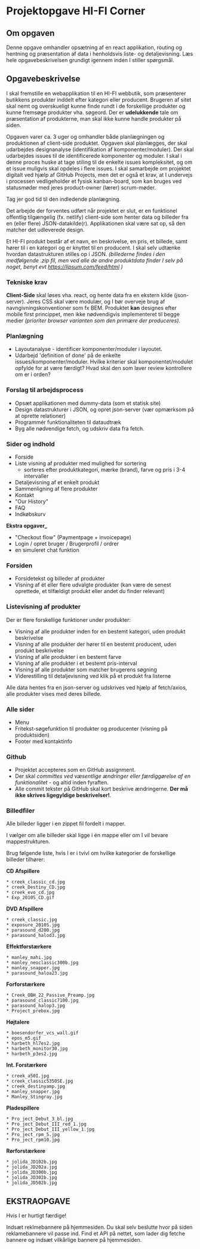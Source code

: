 # **Projektopgave HI-FI Corner**

## Om opgaven
Denne opgave omhandler opsætning af en react applikation, routing og hentning og præsentation af data i henholdsvis liste- og detaljevisning. Læs hele opgavebeskrivelsen grundigt igennem inden I stiller spørgsmål.

## Opgavebeskrivelse

I skal fremstille en webapplikation til en HI-FI webbutik, som præsenterer butikkens produkter inddelt efter kategori eller producent. Brugeren af sitet skal nemt og overskueligt kunne finde rundt i de forskellige produkter og kunne fremsøge produkter vha. søgeord. Der er **udelukkende** tale om præsentation af produkterne, man skal ikke kunne handle produkter på siden.

Opgaven varer ca. 3 uger og omhandler både planlægningen og produktionen af client-side produktet. Opgaven skal planlægges, der skal udarbejdes designanalyse (identifikation af komponenter/moduler). Der skal udarbejdes issues til de identificerede komponenter og moduler. I skal i denne proces huske at tage stiling til de enkelte issues kompleksitet, og om et issue muligvis skal opdeles i flere issues. I skal samarbejde om projektet digitalt ved hjælp af GitHub Projects, men det er også et krav, at I undervejs i processen vedligeholder et fysisk kanban-board, som kan bruges ved statusmøder med jeres product-owner (lærer) scrum-møder.

Tag jer god tid til den indledende planlægning.

Det arbejde der forventes udført når projektet er slut, er en funktionel offentlig tilgængelig (fx. netlify) client-side som henter data og billeder fra en (eller flere) JSON-datakilde(r). Applikationen skal være sat op, så den matcher det udleverede design.

Et HI-FI produkt består af et navn, en beskrivelse, en pris, et billede, samt hører til i en kategori og er knyttet til en producent. I skal selv udtænke hvordan datastrukturen stilles op i JSON.
*(billederne findes i den medfølgende .zip fil, men ved alle de andre produktdata finder I selv på noget, benyt evt https://lipsum.com/feed/html )*

### Tekniske krav
**Client-Side** skal løses vha. react, og hente data fra en ekstern kilde (json-server). Jeres CSS skal være modulær, og I bør overveje brug af navngivningskonventioner som fx BEM. Produktet **kan** designes efter mobile first princippet, men ikke nødvendigvis implementeret til begge medier *(prioriter browser varianten som den primære der produceres)*.


### Planlægning
* Layoutanalyse - identificer komponenter/moduler i layoutet.
* Udarbejd 'definition of done' på de enkelte issues/komponenter/moduler. Hvilke kriterier skal komponentet/modulet opfylde for at være færdigt? Hvad skal den som laver review kontrollere om er i orden?


### Forslag til arbejdsprocess
* Opsæt applikationen med dummy-data (som et statisk site)
* Design datastrukturer i JSON, og opret json-server (vær opmærksom på at oprette relationer)
* Programmér funktionaliteten til dataudtræk
* Byg alle nødvendige fetch, og udskriv data fra fetch.


### Sider og indhold
* Forside
* Liste visning af produkter med mulighed for sortering
  - sorteres efter produktkategori, mærke (brand), farve og pris i 3-4 intervaller
* Detaljevisning af et enkelt produkt
* Sammenligning af flere produkter
* Kontakt
* "Our History"
* FAQ
* Indkøbskurv

**Ekstra opgaver_**
* "Checkout flow" (Paymentpage + invoicepage)
* Login / opret bruger / Brugerprofil / ordrer
* en simuleret chat funktion
 
### Forsiden 
* Forsidetekst og billeder af produkter
* Visning af ét eller flere udvalgte produkter (kan være de senest oprettede, et tilfældigt produkt eller andet du finder relevant)
 
### Listevisning af produkter
Der er flere forskellige funktioner under produkter:
* Visning af alle produkter inden for en bestemt kategori, uden produkt beskrivelse
* Visning af alle produkter der hører til en bestemt producent, uden produkt beskrivelse
* Visning af alle produkter i en bestemt farve
* Visning af alle produkter i et bestemt pris-interval
* Visning af alle produkter som matcher brugerens søgning 
* Viderestilling til detaljevisning ved klik på et produkt fra listerne

Alle data hentes fra en json-server og udskrives ved hjælp af fetch/axios, alle produkter vises med deres billede.
 
### Alle sider 
* Menu 
* Fritekst-søgefunktion til produkter og producenter (visning på produktsiden) 
* Footer med kontaktinfo 

### Github
* Projektet accepteres som en GitHub assignment.
* Der skal *committes ved væsentlige ændringer eller færdiggørelse af en funktionalitet* - og altid inden fyraften.
* Alle commit tekster på GitHub skal kort beskrive ændringerne. **Der må ikke skrives ligegyldige beskrivelser!**.

### Billedfiler
Alle billeder ligger i en zippet fil fordelt i mapper.

I vælger om alle billeder skal ligge i én mappe eller om I vil bevare mappestrukturen.

Brug følgende liste, hvis I er i tvivl om hvilke kategorier de forskellige billeder tilhører:

  
**CD Afspillere**

    * creek_classic_cd.jpg
    * creek_Destiny_CD.jpg
    * creek_evo_cd.jpg
    * Exp_2010S_CD.gif


**DVD Afspillere**

    * creek_classic.jpg
    * exposure_2010S.jpg
    * parasound_d200.jpg
    * parasound_halod3.jpg

**Effektforstærkere**

    * manley_mahi.jpg
    * manley_neoclassic300b.jpg
    * manley_snapper.jpg
    * parasound_haloa23.jpg


**Forforstærkere**

    * Creek_OBH_22_Passive_Preamp.jpg
    * parasound_classic7100.jpg
    * parasound_halop3.jpg
    * Project_prebox.jpg


**Højtalere**

    * boesendorfer_vcs_wall.gif
    * epos_m5.gif
    * harbeth_hl7es2.jpg
    * harbeth_monitor30.jpg
    * harbeth_p3es2.jpg


**Int. Forstærkere**

    * creek_a50I.jpg
    * creek_classic5350SE.jpg
    * creek_destinyamp.jpg
    * manley_snapper.jpg
    * Manley_Stingray.jpg


**Pladespillere**

    * Pro_ject_Debut_3_bl.jpg
    * Pro_ject_Debut_III_red_1.jpg
    * Pro_ject_Debut_III_yellow_1.jpg
    * Pro_ject_rpm_5.jpg
    * Pro_ject_rpm10.jpg


**Rørforstærkere**

    * jolida_JD102b.jpg
    * jolida_JD202a.jpg
    * jolida_JD300b.jpg
    * jolida_JD302b.jpg
    * jolida_JD502b.jpg 
 
## EKSTRAOPGAVE
Hvis I er hurtigt færdige!

Indsæt reklmebannere på hjemmesiden. Du skal selv beslutte hvor på siden reklamebannere vil passe ind. Find et API på nettet, som lader dig fetche bannere og indsæt vilkårlige bannere på hjemmesiden.
